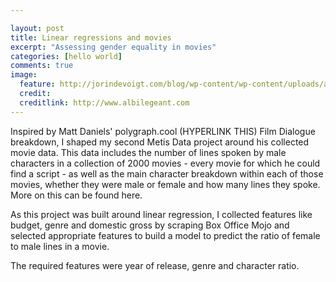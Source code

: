 ```yaml
---

layout: post
title: Linear regressions and movies
excerpt: "Assessing gender equality in movies"
categories: [hello world]
comments: true
image:
  feature: http://jorindevoigt.com/blog/wp-content/wp-content/uploads/artist-talk.jpg
  credit: 
  creditlink: http://www.albilegeant.com
---
```



Inspired by Matt Daniels' polygraph.cool (HYPERLINK THIS) Film Dialogue breakdown, I shaped my second Metis
Data project around his collected movie data. This data includes the number of lines spoken by male characters
in a collection of 2000 movies - every movie for which he could find a script - as well as the main character breakdown within each of those movies, whether they were male or female and how many lines they spoke. More 
on this can be found here. 

As this project was built around linear regression, I collected features like budget, genre and domestic gross by scraping Box Office Mojo and selected appropriate features to build a model to predict the ratio of
female to male lines in a movie. 






The required features were year of release, genre and character ratio. 